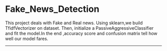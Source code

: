 # Fake_News_Detection

This project deals with Fake and Real news.
Using sklearn,we build TfidfVectorizer on dataset.
Then, initialize a PassiveAggressiveClassifier
and fit the model.In the end ,accuracy score 
and confusion matrix tell how well our model fares.

________________________________________
